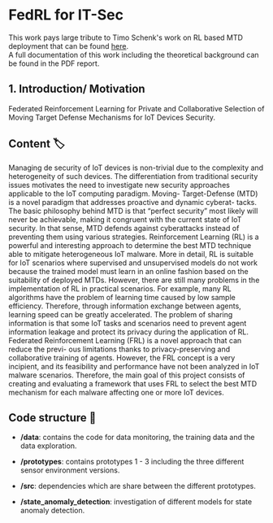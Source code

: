 # FedRL for IT-Sec

This work pays large tribute to Timo Schenk's work on RL based MTD deployment that can be found [here](https://github.com/Leitou/rl-based-mtd).  
A full documentation of this work including the theoretical background can be found in the PDF report.

## 1. Introduction/ Motivation
Federated Reinforcement Learning for Private and Collaborative Selection of Moving Target Defense Mechanisms for IoT Devices Security.

## Content :label:
Managing de security of IoT devices is non-trivial due to the complexity and heterogeneity of such devices. The differentiation from traditional security issues motivates the need to investigate new security approaches applicable to the IoT computing paradigm. Moving- Target-Defense (MTD) is a novel paradigm that addresses proactive and dynamic cyberat- tacks. The basic philosophy behind MTD is that “perfect security” most likely will never be achievable, making it congruent with the current state of IoT security. In that sense, MTD defends against cyberattacks instead of preventing them using various strategies.
Reinforcement Learning (RL) is a powerful and interesting approach to determine the best MTD technique able to mitigate heterogeneous IoT malware. More in detail, RL is suitable for IoT scenarios where supervised and unsupervised models do not work because the trained model must learn in an online fashion based on the suitability of deployed MTDs. However, there are still many problems in the implementation of RL in practical scenarios. For example, many RL algorithms have the problem of learning time caused by low sample efficiency. Therefore, through information exchange between agents, learning speed can be greatly accelerated. The problem of sharing information is that some IoT tasks and scenarios need to prevent agent information leakage and protect its privacy during the application of RL. Federated Reinforcement Learning (FRL) is a novel approach that can reduce the previ- ous limitations thanks to privacy-preserving and collaborative training of agents. However, the FRL concept is a very incipient, and its feasibility and performance have not been analyzed in IoT malware scenarios. Therefore, the main goal of this project consists of creating and evaluating a framework that uses FRL to select the best MTD mechanism for each malware affecting one or more IoT devices.

## Code structure :book:
- **/data**: contains the code for data monitoring, the training data and the data exploration.

- **/prototypes**: contains prototypes 1 - 3 including the three different sensor environment versions.

- **/src**: dependencies which are share between the different prototypes.

- **/state_anomaly_detection**: investigation of different models for state anomaly detection.


